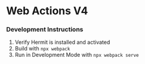 # Web Actions V4
### Development Instructions
1. Verify Hermit is installed and activated
2. Build with `npx webpack`
3. Run in Development Mode with `npx webpack serve`
